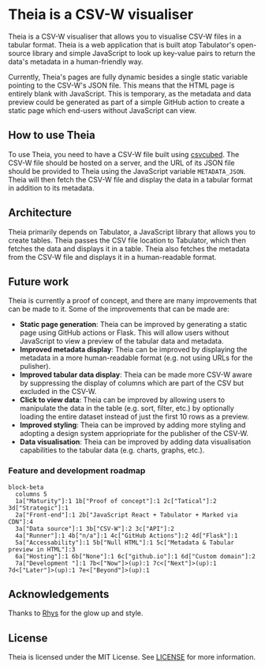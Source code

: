# Theia is a CSV-W visualiser

Theia is a CSV-W visualiser that allows you to visualise CSV-W files in a tabular format. Theia is a web application that is built atop Tabulator's open-source library and simple JavaScript to look up key-value pairs to return the data's metadata in a human-friendly way.

Currently, Theia's pages are fully dynamic besides a single static variable pointing to the CSV-W's JSON file. This means that the HTML page is entirely blank with JavaScript. This is temporary, as the metadata and data preview could be generated as part of a simple GitHub action to create a static page which end-users without JavaScript can view.

## How to use Theia

To use Theia, you need to have a CSV-W file built using [csvcubed](gss-cogs.github.io/csvcubed). The CSV-W file should be hosted on a server, and the URL of its JSON file should be provided to Theia using the JavaScript variable `METADATA_JSON`. Theia will then fetch the CSV-W file and display the data in a tabular format in addition to its metadata.

## Architecture

Theia primarily depends on Tabulator, a JavaScript library that allows you to create tables. Theia passes the CSV file location to Tabulator, which then fetches the data and displays it in a table. Theia also fetches the metadata from the CSV-W file and displays it in a human-readable format.

## Future work

Theia is currently a proof of concept, and there are many improvements that can be made to it. Some of the improvements that can be made are:

- **Static page generation**: Theia can be improved by generating a static page using GitHub actions or Flask. This will allow users without JavaScript to view a preview of the tabular data and metadata.
- **Improved metadata display**: Theia can be improved by displaying the metadata in a more human-readable format (e.g. not using URLs for the pulisher).
- **Improved tabular data display**: Theia can be made more CSV-W aware by suppressing the display of columns which are part of the CSV but excluded in the CSV-W.
- **Click to view data**: Theia can be improved by allowing users to manipulate the data in the table (e.g. sort, filter, etc.) by optionally loading the entire dataset instead of just the first 10 rows as a preview.
- **Improved styling**: Theia can be improved by adding more styling and adopting a design system appriopriate for the publisher of the CSV-W.
- **Data visualisation**: Theia can be improved by adding data visualisation capabilities to the tabular data (e.g. charts, graphs, etc.).

### Feature and development roadmap

```mermaid
block-beta
  columns 5
  1a["Maturity"]:1 1b["Proof of concept"]:1 2c["Tatical"]:2 3d["Strategic"]:1
  2a["Front-end"]:1 2b["JavaScript React + Tabulator + Marked via CDN"]:4
  3a["Data source"]:1 3b["CSV-W"]:2 3c["API"]:2
  4a["Runner"]:1 4b["n/a"]:1 4c["GitHub Actions"]:2 4d["Flask"]:1
  5a["Accessability"]:1 5b["Null HTML"]:1 5c["Metadata & Tabular preview in HTML"]:3
  6a["Hosting"]:1 6b["None"]:1 6c["github.io"]:1 6d["Custom domain"]:2
  7a["Development "]:1 7b<["Now"]>(up):1 7c<["Next"]>(up):1 7d<["Later"]>(up):1 7e<["Beyond"]>(up):1
```

## Acknowledgements

Thanks to [Rhys](https://github.com/StRhys) for the glow up and style.

## License

Theia is licensed under the MIT License. See [LICENSE](LICENSE) for more information.


